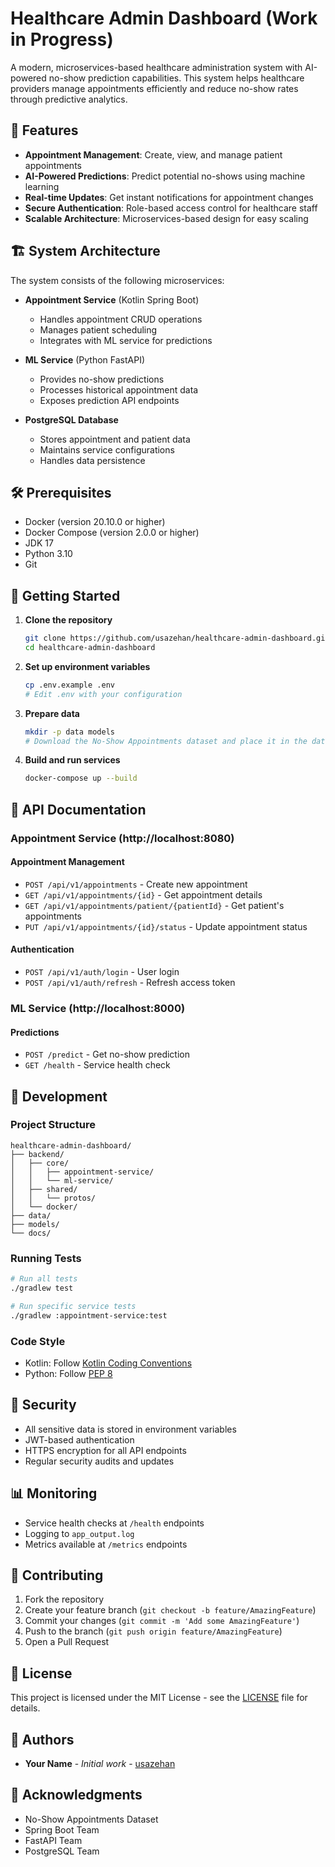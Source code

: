# Healthcare Admin Dashboard (Work in Progress)

A modern, microservices-based healthcare administration system with AI-powered no-show prediction capabilities. This system helps healthcare providers manage appointments efficiently and reduce no-show rates through predictive analytics.

## 🚀 Features

- **Appointment Management**: Create, view, and manage patient appointments
- **AI-Powered Predictions**: Predict potential no-shows using machine learning
- **Real-time Updates**: Get instant notifications for appointment changes
- **Secure Authentication**: Role-based access control for healthcare staff
- **Scalable Architecture**: Microservices-based design for easy scaling

## 🏗️ System Architecture

The system consists of the following microservices:

- **Appointment Service** (Kotlin Spring Boot)
  - Handles appointment CRUD operations
  - Manages patient scheduling
  - Integrates with ML service for predictions
  
- **ML Service** (Python FastAPI)
  - Provides no-show predictions
  - Processes historical appointment data
  - Exposes prediction API endpoints

- **PostgreSQL Database**
  - Stores appointment and patient data
  - Maintains service configurations
  - Handles data persistence

## 🛠️ Prerequisites

- Docker (version 20.10.0 or higher)
- Docker Compose (version 2.0.0 or higher)
- JDK 17
- Python 3.10
- Git

## 🚀 Getting Started

1. **Clone the repository**
   ```bash
   git clone https://github.com/usazehan/healthcare-admin-dashboard.git
   cd healthcare-admin-dashboard
   ```

2. **Set up environment variables**
   ```bash
   cp .env.example .env
   # Edit .env with your configuration
   ```

3. **Prepare data**
   ```bash
   mkdir -p data models
   # Download the No-Show Appointments dataset and place it in the data directory
   ```

4. **Build and run services**
   ```bash
   docker-compose up --build
   ```

## 📡 API Documentation

### Appointment Service (http://localhost:8080)

#### Appointment Management
- `POST /api/v1/appointments` - Create new appointment
- `GET /api/v1/appointments/{id}` - Get appointment details
- `GET /api/v1/appointments/patient/{patientId}` - Get patient's appointments
- `PUT /api/v1/appointments/{id}/status` - Update appointment status

#### Authentication
- `POST /api/v1/auth/login` - User login
- `POST /api/v1/auth/refresh` - Refresh access token

### ML Service (http://localhost:8000)

#### Predictions
- `POST /predict` - Get no-show prediction
- `GET /health` - Service health check

## 🔧 Development

### Project Structure
```
healthcare-admin-dashboard/
├── backend/
│   ├── core/
│   │   ├── appointment-service/
│   │   └── ml-service/
│   ├── shared/
│   │   └── protos/
│   └── docker/
├── data/
├── models/
└── docs/
```

### Running Tests
```bash
# Run all tests
./gradlew test

# Run specific service tests
./gradlew :appointment-service:test
```

### Code Style
- Kotlin: Follow [Kotlin Coding Conventions](https://kotlinlang.org/docs/coding-conventions.html)
- Python: Follow [PEP 8](https://peps.python.org/pep-0008/)

## 🔐 Security

- All sensitive data is stored in environment variables
- JWT-based authentication
- HTTPS encryption for all API endpoints
- Regular security audits and updates

## 📊 Monitoring

- Service health checks at `/health` endpoints
- Logging to `app_output.log`
- Metrics available at `/metrics` endpoints

## 🤝 Contributing

1. Fork the repository
2. Create your feature branch (`git checkout -b feature/AmazingFeature`)
3. Commit your changes (`git commit -m 'Add some AmazingFeature'`)
4. Push to the branch (`git push origin feature/AmazingFeature`)
5. Open a Pull Request

## 📝 License

This project is licensed under the MIT License - see the [LICENSE](LICENSE) file for details.

## 👥 Authors

- **Your Name** - *Initial work* - [usazehan](https://github.com/usazehan)

## 🙏 Acknowledgments

- No-Show Appointments Dataset
- Spring Boot Team
- FastAPI Team
- PostgreSQL Team
